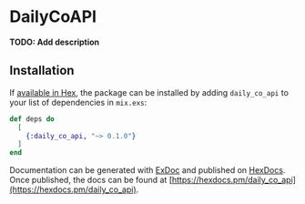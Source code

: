 # DailyCoAPI

**TODO: Add description**

## Installation

If [available in Hex](https://hex.pm/docs/publish), the package can be installed
by adding `daily_co_api` to your list of dependencies in `mix.exs`:

```elixir
def deps do
  [
    {:daily_co_api, "~> 0.1.0"}
  ]
end
```

Documentation can be generated with [ExDoc](https://github.com/elixir-lang/ex_doc)
and published on [HexDocs](https://hexdocs.pm). Once published, the docs can
be found at [https://hexdocs.pm/daily_co_api](https://hexdocs.pm/daily_co_api).


